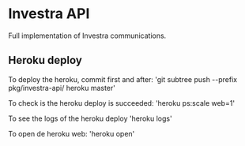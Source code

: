 # Investra API
Full implementation of Investra communications.

## Heroku deploy
To deploy the heroku, commit first and after:
'git subtree push --prefix pkg/investra-api/ heroku master'

To check is the heroku deploy is succeeded:
'heroku ps:scale web=1'

To see the logs of the heroku deploy
'heroku logs'

To open de heroku web:
'heroku open'